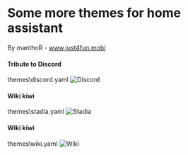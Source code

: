 # Some more themes for home assistant
By manthoR - www.just4fun.mobi

#### Tribute to Discord
themes\discord.yaml
![Discord](https://just4fun.mobi/wp-content/uploads/2021/10/image-2-1024x523.png "Discord")

#### Wiki kiwi
themes\stadia.yaml
![Stadia](https://just4fun.mobi/wp-content/uploads/2021/10/image-1-1024x521.png "Stadia")

#### Wiki kiwi
themes\wiki.yaml
![Wiki](https://just4fun.mobi/wp-content/uploads/2021/10/image-3-1024x519.png "Wiki")
